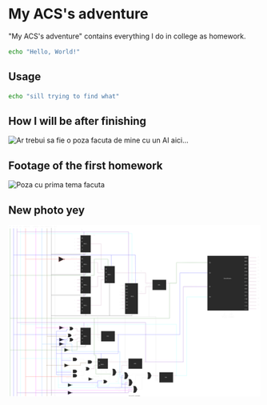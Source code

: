 # My ACS's adventure

"My ACS's adventure" contains everything I do in college as homework.

```bash
echo "Hello, World!"
```

## Usage

```bash
echo "sill trying to find what"
```
## How I will be after finishing

![Ar trebui sa fie o poza facuta de mine cu un AI aici...](https://github.com/robertnen/My-ACS-adventure/blob/main/mebelike.png?raw=true)

## Footage of the first homework 

![Poza cu prima tema facuta](https://github.com/robertnen/My-ACS-adventure/blob/main/first_homework.png?raw=true)

## New photo yey
![Poza cu prima tema la proiectare logica](./Proiectare_Logica/uscator_de_par_rotativ-Implementare.drawio.svg)
